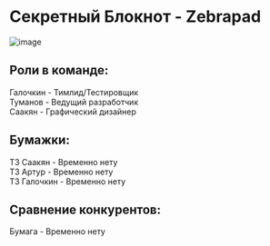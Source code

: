 # Секретный Блокнот - Zebrapad
![image](https://github.com/galochkinev/notepad/assets/157801003/1b59dd68-7f61-4aee-92da-931e2a326f2e)

## Роли в команде:

Галочкин - Тимлид/Тестировщик          
Туманов - Ведущий разработчик            
Саакян - Графический дизайнер             

## Бумажки:

ТЗ Саакян - Временно нету           
ТЗ Артур - Временно нету             
ТЗ Галочкин - Временно нету             

## Сравнение конкурентов:

Бумага - Временно нету            
